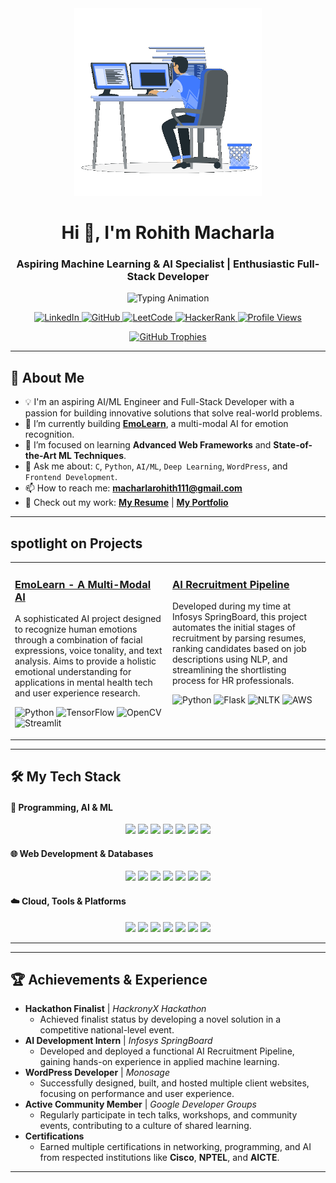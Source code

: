 <div align="center">
  <img src="saved.gif" alt="Header" height="300"/>


  # Hi 👋, I'm Rohith Macharla
  
  ### Aspiring Machine Learning & AI Specialist | Enthusiastic Full-Stack Developer
  
  <img src="https://readme-typing-svg.herokuapp.com?font=Fira+Code&size=22&pause=1000&color=32CD32&center=true&vCenter=true&width=600&lines=Machine+Learning+Developer;AI/ML+Engineer;Full-Stack+Developer;Ready+to+Innovate" alt="Typing Animation" />
</div>

<p align="center">
  <a href="https://www.linkedin.com/in/macharla-rohith-rm2005/">
    <img src="https://img.shields.io/badge/LinkedIn-0077B5?style=for-the-badge&logo=linkedin&logoColor=white" alt="LinkedIn"/>
  </a>
  <a href="https://github.com/RohithMacharla11">
    <img src="https://img.shields.io/badge/GitHub-181717?style=for-the-badge&logo=github&logoColor=white" alt="GitHub"/>
  </a>
  <a href="https://leetcode.com/u/RohithMac25/">
    <img src="https://img.shields.io/badge/LeetCode-FFA116?style=for-the-badge&logo=leetcode&logoColor=white" alt="LeetCode"/>
  </a>
  <a href="https://www.hackerrank.com/profile/RohithMac">
    <img src="https://img.shields.io/badge/HackerRank-00EA64?style=for-the-badge&logo=hackerrank&logoColor=white" alt="HackerRank"/>
  </a>
  
  <a href="https://komarev.com/ghpvc/?username=RohithMacharla11">
    <img src="https://komarev.com/ghpvc/?username=RohithMacharla11&label=Profile%20Views&color=0e75b6&style=for-the-badge" alt="Profile Views"/>
  </a>
</p>

<p align="center">
  <a href="https://github.com/ryo-ma/github-profile-trophy">
    <img src="https://github-profile-trophy.vercel.app/?username=rohithmacharla11&theme=gruvbox&no-frame=true&row=1&column=7&margin-w=15&margin-h=15" alt="GitHub Trophies"/>
  </a>
</p>

---

## 🚀 About Me

- 💡 I'm an aspiring AI/ML Engineer and Full-Stack Developer with a passion for building innovative solutions that solve real-world problems.
- 🔭 I’m currently building **[EmoLearn](https://github.com/RohithMacharla11/emolearn)**, a multi-modal AI for emotion recognition.
- 🌱 I’m focused on learning **Advanced Web Frameworks** and **State-of-the-Art ML Techniques**.
- 💬 Ask me about: `C`, `Python`, `AI/ML`, `Deep Learning`, `WordPress`, and `Frontend Development`.
- 📫 How to reach me: **macharlarohith111@gmail.com**
- 📄 Check out my work: [**My Resume**](https://drive.google.com/file/d/1UseCmqhM_r4cPMvBEj_oaKxlZ4nOd9BF/view?usp=sharing) | [**My Portfolio**](https://rohithmacharla11.github.io/Portfolio/)

---

##  spotlight on Projects

<div align="center">
  <table>
    <tr valign="top">
      <td width="50%">
        <h3><a href="https://github.com/RohithMacharla11/emolearn">EmoLearn - A Multi-Modal AI</a></h3>
        <p>A sophisticated AI project designed to recognize human emotions through a combination of facial expressions, voice tonality, and text analysis. Aims to provide a holistic emotional understanding for applications in mental health tech and user experience research.</p>
        <p>
          <img src="https://img.shields.io/badge/Python-3776AB?style=for-the-badge&logo=python&logoColor=white" alt="Python"/>
          <img src="https://img.shields.io/badge/TensorFlow-FF6F00?style=for-the-badge&logo=tensorflow&logoColor=white" alt="TensorFlow"/>
          <img src="https://img.shields.io/badge/OpenCV-5C3EE8?style=for-the-badge&logo=opencv&logoColor=white" alt="OpenCV"/>
          <img src="https://img.shields.io/badge/Streamlit-FF4B4B?style=for-the-badge&logo=streamlit&logoColor=white" alt="Streamlit"/>
        </p>
      </td>
      <td width="50%">
        <h3><a href="#">AI Recruitment Pipeline</a></h3>
        <p>Developed during my time at Infosys SpringBoard, this project automates the initial stages of recruitment by parsing resumes, ranking candidates based on job descriptions using NLP, and streamlining the shortlisting process for HR professionals.</p>
        <p>
          <img src="https://img.shields.io/badge/Python-3776AB?style=for-the-badge&logo=python&logoColor=white" alt="Python"/>
          <img src="https://img.shields.io/badge/Flask-000000?style=for-the-badge&logo=flask&logoColor=white" alt="Flask"/>
          <img src="https://img.shields.io/badge/NLTK-3776AB?style=for-the-badge&logo=python&logoColor=white" alt="NLTK"/>
          <img src="https://img.shields.io/badge/AWS-232F3E?style=for-the-badge&logo=amazonaws&logoColor=white" alt="AWS"/>
        </p>
      </td>
    </tr>
  </table>
</div>

---

## 🛠️ My Tech Stack

#### 🧠 Programming, AI & ML
<p align="center">
  <img src="https://img.shields.io/badge/C-A8B9CC?style=for-the-badge&logo=c&logoColor=black"/>
  <img src="https://img.shields.io/badge/Python-3776AB?style=for-the-badge&logo=python&logoColor=white"/>
  <img src="https://img.shields.io/badge/Java-007396?style=for-the-badge&logo=openjdk&logoColor=white"/>
  <img src="https://img.shields.io/badge/TensorFlow-FF6F00?style=for-the-badge&logo=tensorflow&logoColor=white"/>
  <img src="https://img.shields.io/badge/PyTorch-EE4C2C?style=for-the-badge&logo=pytorch&logoColor=white"/>
  <img src="https://img.shields.io/badge/OpenCV-5C3EE8?style=for-the-badge&logo=opencv&logoColor=white"/>
  <img src="https://img.shields.io/badge/scikit--learn-F7931E?style=for-the-badge&logo=scikit-learn&logoColor=white"/>
</p>

#### 🌐 Web Development & Databases
<p align="center">
  <img src="https://img.shields.io/badge/HTML5-E34F26?style=for-the-badge&logo=html5&logoColor=white"/>
  <img src="https://img.shields.io/badge/CSS3-1572B6?style=for-the-badge&logo=css3&logoColor=white"/>
  <img src="https://img.shields.io/badge/JavaScript-F7DF1E?style=for-the-badge&logo=javascript&logoColor=black"/>
  <img src="https://img.shields.io/badge/PHP-777BB4?style=for-the-badge&logo=php&logoColor=white"/>
  <img src="https://img.shields.io/badge/Bootstrap-7952B3?style=for-the-badge&logo=bootstrap&logoColor=white"/>
  <img src="https://img.shields.io/badge/MySQL-4479A1?style=for-the-badge&logo=mysql&logoColor=white"/>
  <img src="https://img.shields.io/badge/MongoDB-47A248?style=for-the-badge&logo=mongodb&logoColor=white"/>
</p>

#### ☁️ Cloud, Tools & Platforms
<p align="center">
  <img src="https://img.shields.io/badge/Git-F05032?style=for-the-badge&logo=git&logoColor=white"/>
  <img src="https://img.shields.io/badge/GitHub-181717?style=for-the-badge&logo=github&logoColor=white"/>
  <img src="https://img.shields.io/badge/AWS-232F3E?style=for-the-badge&logo=amazonaws&logoColor=white"/>
  <img src="https://img.shields.io/badge/Google_Colab-F9AB00?style=for-the-badge&logo=googlecolab&logoColor=black"/>
  <img src="https://img.shields.io/badge/Jupyter-F37626?style=for-the-badge&logo=jupyter&logoColor=white"/>
  <img src="https://img.shields.io/badge/Flask-000000?style=for-the-badge&logo=flask&logoColor=white"/>
  <img src="https://img.shields.io/badge/Postman-FF6C37?style=for-the-badge&logo=postman&logoColor=white"/>
</p>

---


---

## 🏆 Achievements & Experience

-   **Hackathon Finalist** | *HackronyX Hackathon*
    -   Achieved finalist status by developing a novel solution in a competitive national-level event.
-   **AI Development Intern** | *Infosys SpringBoard*
    -   Developed and deployed a functional AI Recruitment Pipeline, gaining hands-on experience in applied machine learning.
-   **WordPress Developer** | *Monosage*
    -   Successfully designed, built, and hosted multiple client websites, focusing on performance and user experience.
-   **Active Community Member** | *Google Developer Groups*
    -   Regularly participate in tech talks, workshops, and community events, contributing to a culture of shared learning.
-   **Certifications**
    -   Earned multiple certifications in networking, programming, and AI from respected institutions like **Cisco**, **NPTEL**, and **AICTE**.

---
